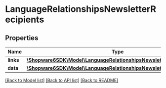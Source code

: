 # LanguageRelationshipsNewsletterRecipients

## Properties
Name | Type | Description | Notes
------------ | ------------- | ------------- | -------------
**links** | [**\Shopware6SDK\Model\LanguageRelationshipsNewsletterRecipientsLinks**](LanguageRelationshipsNewsletterRecipientsLinks.md) |  | [optional] 
**data** | [**\Shopware6SDK\Model\LanguageRelationshipsNewsletterRecipientsData[]**](LanguageRelationshipsNewsletterRecipientsData.md) |  | [optional] 

[[Back to Model list]](../../README.md#documentation-for-models) [[Back to API list]](../../README.md#documentation-for-api-endpoints) [[Back to README]](../../README.md)

